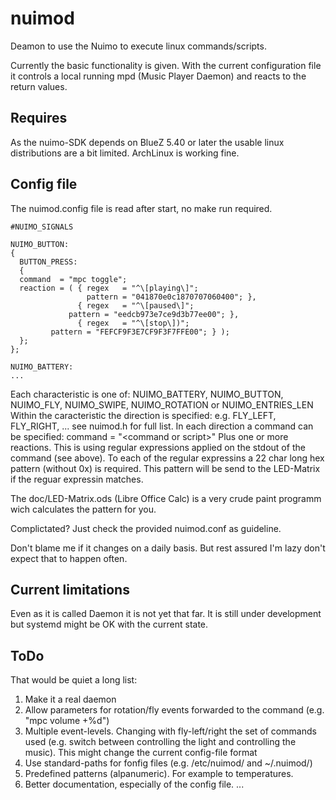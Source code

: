 # nuimod
Deamon to use the Nuimo to execute linux commands/scripts.

Currently the basic functionality is given. With the current configuration file it controls a local running mpd (Music Player Daemon) and reacts to the return values.

## Requires
As the nuimo-SDK depends on BlueZ 5.40 or later the usable linux distributions are a bit limited. ArchLinux is working fine.

## Config file
The nuimod.config file is read after start, no make run required.
```
#NUIMO_SIGNALS
  
NUIMO_BUTTON:
{
  BUTTON_PRESS:
  {
  command  = "mpc toggle";
  reaction = ( { regex   = "^\[playing\]";
                 pattern = "041870e0c1870707060400"; },
               { regex   = "^\[paused\]";
	         pattern = "eedcb973e7ce9d3b77ee00"; },
               { regex   = "^\[stop\])";
		 pattern = "FEFCF9F3E7CF9F3F7FFE00"; } );
  };
};

NUIMO_BATTERY:
...
```
Each characteristic is one of: NUIMO_BATTERY, NUIMO_BUTTON, NUIMO_FLY, NUIMO_SWIPE, NUIMO_ROTATION or NUIMO_ENTRIES_LEN
Within the caracteristic the direction is specified: e.g. FLY_LEFT, FLY_RIGHT, ... see nuimod.h for full list.
In each direction a command can be specified: command = "&lt;command or script&gt;"
Plus one or more reactions. This is using regular expressions applied on the stdout of the command (see above). To each of the regular expressins a 22 char long hex pattern (without 0x) is required. This pattern will be send to the LED-Matrix if the reguar expressin matches.

The doc/LED-Matrix.ods (Libre Office Calc) is a very crude paint programm wich calculates the pattern for you.

Complictated? Just check the provided nuimod.conf as guideline.

Don't blame me if it changes on a daily basis. But rest assured I'm lazy don't expect that to happen often.

## Current limitations
Even as it is called Daemon it is not yet that far. It is still under development but systemd might be OK with the current state.

## ToDo
That would be quiet a long list:

1. Make it a real daemon
2. Allow parameters for rotation/fly events forwarded to the command (e.g. "mpc volume +%d")
3. Multiple event-levels. Changing with fly-left/right the set of commands used (e.g. switch between controlling the light and controlling the music). This might change the current config-file format
4. Use standard-paths for fonfig files (e.g. /etc/nuimod/ and ~/.nuimod/)
5. Predefined patterns (alpanumeric). For example to temperatures.
6. Better documentation, especially of the config file.
...
